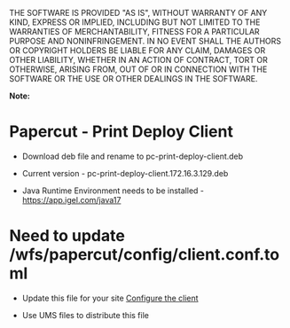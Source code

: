THE SOFTWARE IS PROVIDED "AS IS", WITHOUT WARRANTY OF ANY KIND, EXPRESS OR IMPLIED, INCLUDING BUT NOT LIMITED TO THE WARRANTIES OF MERCHANTABILITY, FITNESS FOR A PARTICULAR PURPOSE AND NONINFRINGEMENT. IN NO EVENT SHALL THE AUTHORS OR COPYRIGHT HOLDERS BE LIABLE FOR ANY CLAIM, DAMAGES OR OTHER LIABILITY, WHETHER IN AN ACTION OF CONTRACT, TORT OR OTHERWISE, ARISING FROM, OUT OF OR IN CONNECTION WITH THE SOFTWARE OR THE USE OR OTHER DEALINGS IN THE SOFTWARE.

**Note:**

# Papercut - Print Deploy Client

- Download deb file and rename to pc-print-deploy-client.deb

- Current version - pc-print-deploy-client.172.16.3.129.deb

- Java Runtime Environment needs to be installed - https://app.igel.com/java17

# Need to update /wfs/papercut/config/client.conf.toml

- Update this file for your site [Configure the client](https://www.papercut.com/help/manuals/print-deploy/configure/config-the-client/)

- Use UMS files to distribute this file
